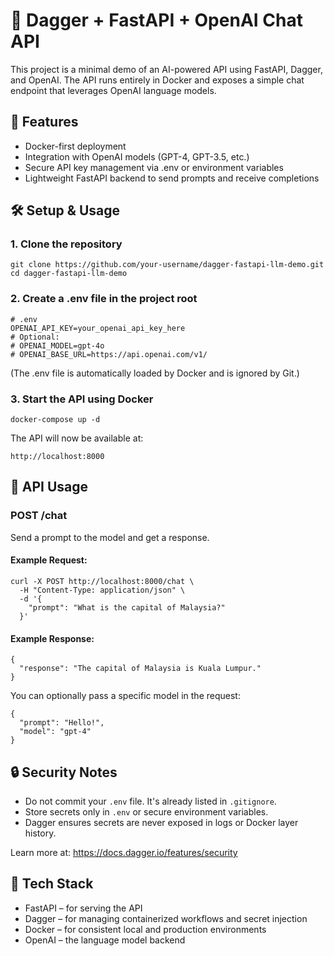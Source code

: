 # 🧠 Dagger + FastAPI + OpenAI Chat API

This project is a minimal demo of an AI-powered API using FastAPI, Dagger, and OpenAI. The API runs entirely in Docker and exposes a simple chat endpoint that leverages OpenAI language models.

## 🚀 Features

- Docker-first deployment
- Integration with OpenAI models (GPT-4, GPT-3.5, etc.)
- Secure API key management via .env or environment variables
- Lightweight FastAPI backend to send prompts and receive completions

## 🛠️ Setup & Usage

### 1. Clone the repository

    git clone https://github.com/your-username/dagger-fastapi-llm-demo.git
    cd dagger-fastapi-llm-demo

### 2. Create a .env file in the project root

    # .env
    OPENAI_API_KEY=your_openai_api_key_here
    # Optional:
    # OPENAI_MODEL=gpt-4o
    # OPENAI_BASE_URL=https://api.openai.com/v1/

(The .env file is automatically loaded by Docker and is ignored by Git.)

### 3. Start the API using Docker

    docker-compose up -d

The API will now be available at:

    http://localhost:8000

## 📡 API Usage

### POST /chat

Send a prompt to the model and get a response.

#### Example Request:

    curl -X POST http://localhost:8000/chat \
      -H "Content-Type: application/json" \
      -d '{
        "prompt": "What is the capital of Malaysia?"
      }'

#### Example Response:

    {
      "response": "The capital of Malaysia is Kuala Lumpur."
    }

You can optionally pass a specific model in the request:

    {
      "prompt": "Hello!",
      "model": "gpt-4"
    }

## 🔒 Security Notes

- Do not commit your `.env` file. It's already listed in `.gitignore`.
- Store secrets only in `.env` or secure environment variables.
- Dagger ensures secrets are never exposed in logs or Docker layer history.

Learn more at: https://docs.dagger.io/features/security

## 🧩 Tech Stack

- FastAPI – for serving the API
- Dagger – for managing containerized workflows and secret injection
- Docker – for consistent local and production environments
- OpenAI – the language model backend